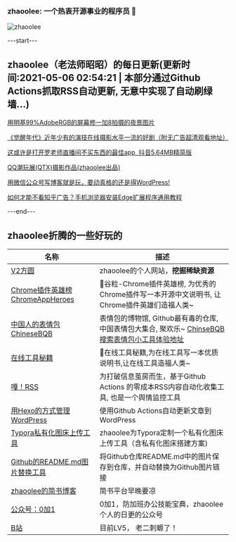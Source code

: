### zhaoolee: 一个热衷开源事业的程序员 👋

![zhaoolee](https://github-readme-stats.vercel.app/api?username=zhaoolee&show_icons=true)

---start---

## zhaoolee（老法师昭昭）的每日更新(更新时间:2021-05-06 02:54:21 | 本部分通过Github Actions抓取RSS自动更新, 无意中实现了自动刷绿墙...)

[用明基99%AdobeRGB的屏幕修一加8拍摄的夜景图片](https://v2fy.com/p/2021-05-05-benq-1620222216000/)

[《觉醒年代》近年少有的演技在线摄影水平一流的好剧（附无广告超清观看地址）](https://v2fy.com/p/2021-05-04-bit-1620091081000/)

[这或许是打开罗老师直播间不买东西的最佳app, 抖音5.64MB精简版](https://v2fy.com/p/2021-05-03-douyin-1620023777000/)

[QQ潮玩展(QTX)摄影作品(zhaoolee出品)](https://fangyuanxiaozhan.com/p/2021-05-02-23-04-28-qq/)

[用微信公众号写博客就是玩，要动真格的还是得WordPress!](https://fangyuanxiaozhan.com/p/2021-04-30-17-07-48-wordpress/)

[如何才能不看知乎广告？手机浏览器安装Edge扩展程序通用教程](https://fangyuanxiaozhan.com/p/2021-04-29-19-22-49-zhihu/)

---end---


## zhaoolee折腾的一些好玩的

| 名称 |  描述   |
| ---    | --- |
| [V2方圆](https://v2fy.com)  | zhaoolee的个人网站，**挖掘稀缺资源** |
| [Chrome插件英雄榜 ChromeAppHeroes](https://github.com/zhaoolee/ChromeAppHeroes) | 🌈谷粒-Chrome插件英雄榜, 为优秀的Chrome插件写一本开源中文说明书, 让Chrome插件英雄们造福人类~ |
| [中国人的表情包 ChineseBQB](https://github.com/zhaoolee/ChineseBQB) | 表情包的博物馆, Github最有毒的仓库, 中国表情包大集合, 聚欢乐~ [ChinseBQB搜索表情包小工具体验地址](https://www.v2fy.com/asset/0i/ChineseBQB/) |
| [在线工具秘籍](https://github.com/zhaoolee/OnlineToolsBook) |  🍭在线工具秘籍,为在线工具写一本优质说明书,让在线工具造福人类~ |
| [嘎！RSS](https://github.com/zhaoolee/garss)  |  为打破信息茧房而生，基于Github Actions 的零成本RSS内容自动化收集工具, 也是一个舆情监控工具  |
| [用Hexo的方式管理WordPress](https://github.com/zhaoolee/WordPressXMLRPCTools)  | 使用Github Actions自动更新文章到WordPress  |
| [Typora私有化图床上传工具](https://github.com/zhaoolee/EasyTypora)  |  zhaoolee为Typora定制一个私有化图床上传工具（含私有化图床搭建方案) |
| [Github的README.md图片替换工具](https://github.com/zhaoolee/replace_readme_md_image) |  将Github仓库README.md中的图片保存到仓库，并自动替换为Github图片链接  |
| [zhaoolee的简书博客](https://www.jianshu.com/u/c5d047065c42) | 简书平台早晚要凉 |
| [公众号：0加1](https://www.v2fy.com/asset/0i/jikemiji/jikemiji-md/public.assets/0add1.png)  |  0加1，防加班办公技能宝典，zhaoolee个人的日更的公众号 |
| [B站](https://space.bilibili.com/9116631)  | 目前LV5， 老二刺螈了！  |




